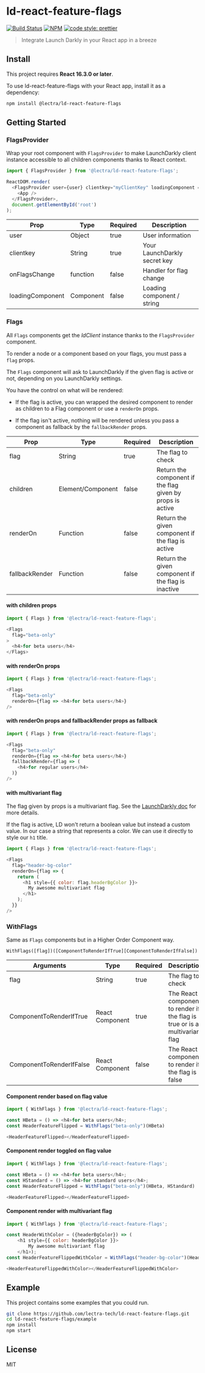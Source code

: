 # ld-react-feature-flags

[![Build Status](https://travis-ci.org/lectra-tech/ld-react-feature-flags.svg?branch=master)](https://travis-ci.org/lectra-tech/ld-react-feature-flags)
[![NPM](https://img.shields.io/npm/v/@lectra/ld-react-feature-flags.svg)](https://www.npmjs.com/package/@lectra/ld-react-feature-flags)
[![code style: prettier](https://img.shields.io/badge/code_style-prettier-ff69b4.svg?style=flat-square)](https://github.com/prettier/prettier)

> Integrate Launch Darkly in your React app in a breeze

## Install

This project requires **React 16.3.0 or later**.

To use ld-react-feature-flags with your React app, install it as a dependency:

```bash
npm install @lectra/ld-react-feature-flags
```

## Getting Started
### FlagsProvider
Wrap your root component with `FlagsProvider` to make LaunchDarkly client instance accessible to all children components thanks to React context.


```javascript
import { FlagsProvider } from '@lectra/ld-react-feature-flags';

ReactDOM.render(
  <FlagsProvider user={user} clientkey="myClientKey" loadingComponent ={<div>please wait</div>}>
    <App />
  </FlagsProvider>,
  document.getElementById('root')
);
```

Prop | Type | Required | Description
--- | --- | --- | ---
user | Object | true | User information
clientkey | String | true | Your LaunchDarkly secret key
onFlagsChange | function | false | Handler for flag change
loadingComponent  | Component | false | Loading component / string

### Flags
All `Flags` components get the _ldClient_ instance thanks to the `FlagsProvider` component.

To render a node or a component based on your flags, you must pass a `flag` props.

The `Flags` component will ask to LaunchDarkly if the given flag is active or not, depending on you LaunchDarkly settings.

You have the control on what will be rendered:

* If the flag is active, you can wrapped the desired component to render as children to a Flag component or use a `renderOn` props.

* If the flag isn't active, nothing will be rendered unless you pass a component as fallback by the `fallbackRender` props.


Prop | Type | Required | Description
--- | --- | --- | ---
flag | String | true | The flag to check
children | Element/Component | false | Return the component if the flag given by props is active
renderOn | Function | false | Return the given component if the flag is active
fallbackRender | Function | false | Return the given component if the flag is inactive


#### with children props

```javascript
import { Flags } from '@lectra/ld-react-feature-flags';

<Flags
  flag="beta-only"
>
  <h4>for beta users</h4>
</Flags>
```

#### with renderOn props

```javascript
import { Flags } from '@lectra/ld-react-feature-flags';

<Flags
  flag="beta-only"
  renderOn={flag => <h4>for beta users</h4>}
/>
```

#### with renderOn props and fallbackRender props as fallback

```javascript
import { Flags } from '@lectra/ld-react-feature-flags';

<Flags
  flag="beta-only"
  renderOn={flag => <h4>for beta users</h4>}
  fallbackRender={flag => (
    <h4>for regular users</h4>
  )}
/>
```

#### with multivariant  flag

The flag given by props is a multivariant flag.
See the [LaunchDarkly doc](https://docs.launchdarkly.com/docs/managing-variations) for more details.

If the flag is active, LD won't return a boolean value but instead a custom value. In our case a string that represents a color.
We can use it directly to style our `h1` title.

```javascript
import { Flags } from '@lectra/ld-react-feature-flags';

<Flags
  flag="header-bg-color"
  renderOn={flag => {
    return (
      <h1 style={{ color: flag.headerBgColor }}>
        My awesome multivariant flag
      </h1>
    );
  }}
/>
```

### WithFlags
Same as `Flags` components but in a Higher Order Component way.

`WithFlags([flag])([ComponentToRenderIfTrue][ComponentToRenderIfFalse])`


Arguments | Type | Required | Description
--- | --- | --- | ---
flag | String | true | The flag to check
ComponentToRenderIfTrue | React Component | true | The React component to render if the flag is true or is a multivariant flag
ComponentToRenderIfFalse | React Component | false | The React component to render if the flag is false

#### Component render based on flag value

```javascript
import { WithFlags } from '@lectra/ld-react-feature-flags';

const HBeta = () => <h4>for beta users</h4>;
const HeaderFeatureFlipped = WithFlags("beta-only")(HBeta)

<HeaderFeatureFlipped></HeaderFeatureFlipped>
```

#### Component render toggled on flag value

```javascript
import { WithFlags } from '@lectra/ld-react-feature-flags';

const HBeta = () => <h4>for beta users</h4>;
const HStandard = () => <h4>for standard users</h4>;
const HeaderFeatureFlipped = WithFlags("beta-only")(HBeta, HStandard)

<HeaderFeatureFlipped></HeaderFeatureFlipped>
```
#### Component render with multivariant flag

```javascript
import { WithFlags } from '@lectra/ld-react-feature-flags';

const HeaderWithColor = ({headerBgColor}) => (
    <h1 style={{ color: headerBgColor }}>
        My awesome multivariant flag
    </h1>);
const HeaderFeatureFlippedWithColor = WithFlags("header-bg-color")(HeaderWithColor)

<HeaderFeatureFlippedWithColor></HeaderFeatureFlippedWithColor>
```


## Example
This project contains some examples that you could run.

```bash
git clone https://github.com/lectra-tech/ld-react-feature-flags.git
cd ld-react-feature-flags/example
npm install
npm start
```

## License
MIT
